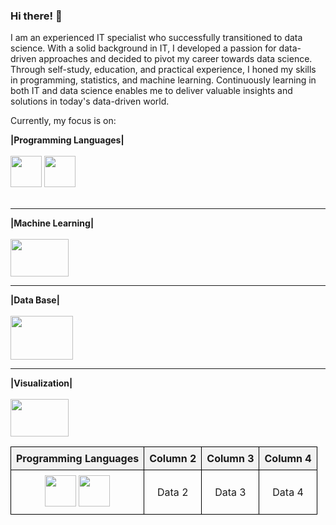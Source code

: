 ### Hi there! 👋
I am an experienced IT specialist who successfully transitioned to data science. With a solid background in IT, I developed a passion for data-driven approaches and decided to pivot my career towards data science. Through self-study, education, and practical experience, I honed my skills in programming, statistics, and machine learning. Continuously learning in both IT and data science enables me to deliver valuable insights and solutions in today's data-driven world.

Currently, my focus is on:

<div display="inline">
<div aling ="center">
<b>|Programming Languages|</b>
</div><br>
<img width="50" height="50" src="https://cdn.jsdelivr.net/gh/devicons/devicon@latest/icons/python/python-original-wordmark.svg" /> 
<img width="50" height="50" src="https://cdn.jsdelivr.net/gh/devicons/devicon@latest/icons/azuresqldatabase/azuresqldatabase-original.svg" />
</div><br>
<hr>

<div display="inline">
<div aling ="center">
<b>|Machine Learning|</b>
</div><br>
<img width="93" height="60" src="https://cdn.jsdelivr.net/gh/devicons/devicon@latest/icons/scikitlearn/scikitlearn-original.svg" />
</div>
<hr>

<div display="inline">
<div aling ="center">
<b>|Data Base|</b>
</div><br>
<img width="100" height="70" src="https://cdn.jsdelivr.net/gh/devicons/devicon@latest/icons/mysql/mysql-original-wordmark.svg" />
</div>
<hr>

<div display="inline">
<div aling ="center">
<b>|Visualization|</b>
</div><br>
<img width="93" height="60" src="https://www.advancedexcel.net/wp-content/uploads/2023/05/power-bi.jpg" />
</div>




  <style>
    table {
      border-collapse: collapse;
      width: 100%;
    }
    th, td {
      border: 1px solid black;
      padding: 8px;
      text-align: center;
    }
    th {
      background-color: #f2f2f2;
    }
  </style>

<table>
  <tr>
    <th>Programming Languages</th>
    <th>Column 2</th>
    <th>Column 3</th>
    <th>Column 4</th>
  </tr>
  <tr>
  <td>
  <div display="inline">
  <img width="50" height="50" src="https://cdn.jsdelivr.net/gh/devicons/devicon@latest/icons/python/python-original-wordmark.svg" /> 
  <img width="50" height="50" src="https://cdn.jsdelivr.net/gh/devicons/devicon@latest/icons/azuresqldatabase/azuresqldatabase-original.svg" />
  </div>
  </td>
    <td>Data 2</td>
    <td>Data 3</td>
    <td>Data 4</td>
  </tr>
</table>
